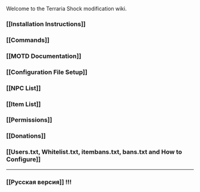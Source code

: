 Welcome to the Terraria Shock modification wiki.

### [[Installation Instructions]]
### [[Commands]]
### [[MOTD Documentation]]
### [[Configuration File Setup]]
### [[NPC List]]
### [[Item List]]
### [[Permissions]]
### [[Donations]]
### [[Users.txt, Whitelist.txt, itembans.txt, bans.txt and How to Configure]]

***

### [[Русская версия]] !!!